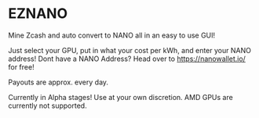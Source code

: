 # EZNANO

Mine Zcash and auto convert to NANO all in an easy to use GUI!

Just select your GPU, put in what your cost per kWh, and enter your NANO address!
Dont have a NANO Address? Head over to https://nanowallet.io/ for free!

Payouts are approx. every day. 

Currently in Alpha stages! Use at your own discretion. 
AMD GPUs are currently not supported. 
